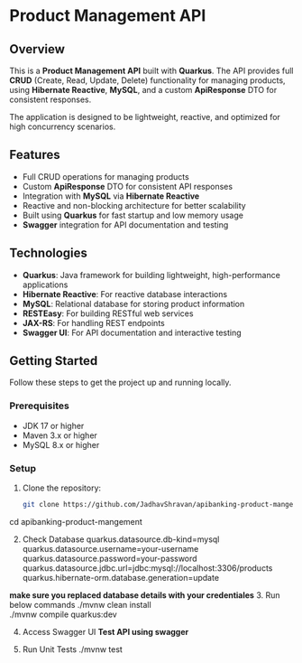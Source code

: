 # Product Management API

## Overview

This is a **Product Management API** built with **Quarkus**. The API provides full **CRUD** (Create, Read, Update, Delete) functionality for managing products, using **Hibernate Reactive**, **MySQL**, and a custom **ApiResponse<T>** DTO for consistent responses.

The application is designed to be lightweight, reactive, and optimized for high concurrency scenarios.

## Features

- Full CRUD operations for managing products
- Custom **ApiResponse<T>** DTO for consistent API responses
- Integration with **MySQL** via **Hibernate Reactive**
- Reactive and non-blocking architecture for better scalability
- Built using **Quarkus** for fast startup and low memory usage
- **Swagger** integration for API documentation and testing

## Technologies

- **Quarkus**: Java framework for building lightweight, high-performance applications
- **Hibernate Reactive**: For reactive database interactions
- **MySQL**: Relational database for storing product information
- **RESTEasy**: For building RESTful web services
- **JAX-RS**: For handling REST endpoints
- **Swagger UI**: For API documentation and interactive testing

## Getting Started

Follow these steps to get the project up and running locally.

### Prerequisites

- JDK 17 or higher
- Maven 3.x or higher
- MySQL 8.x or higher

### Setup

1. Clone the repository:

   ```bash
   git clone https://github.com/JadhavShravan/apibanking-product-mangement.git
cd apibanking-product-mangement

2. Check Database 
quarkus.datasource.db-kind=mysql
quarkus.datasource.username=your-username
quarkus.datasource.password=your-password
quarkus.datasource.jdbc.url=jdbc:mysql://localhost:3306/products
quarkus.hibernate-orm.database.generation=update
 
**make sure you replaced database details with your credentiales**
3. Run below commands
  ./mvnw clean install  
  ./mvnw compile quarkus:dev

4. Access Swagger UI
**Test API using swagger**

5. Run Unit Tests
 ./mvnw test



